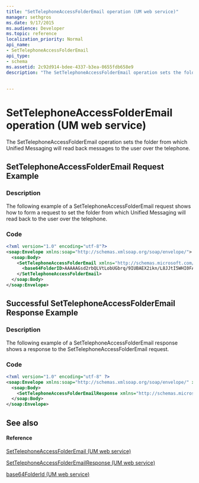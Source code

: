```yaml
---
title: "SetTelephoneAccessFolderEmail operation (UM web service)"
manager: sethgros
ms.date: 9/17/2015
ms.audience: Developer
ms.topic: reference
localization_priority: Normal
api_name:
- SetTelephoneAccessFolderEmail
api_type:
- schema
ms.assetid: 2c92d914-bdee-4337-b3ea-0655fdb658e9
description: "The SetTelephoneAccessFolderEmail operation sets the folder from which Unified Messaging will read back messages to the user over the telephone."
 
 
---
```


# SetTelephoneAccessFolderEmail operation (UM web service)

The SetTelephoneAccessFolderEmail operation sets the folder from which Unified Messaging will read back messages to the user over the telephone.
  
## SetTelephoneAccessFolderEmail Request Example

### Description

The following example of a SetTelephoneAccessFolderEmail request shows how to form a request to set the folder from which Unified Messaging will read back to the user over the telephone.
  
### Code

```XML
<?xml version="1.0" encoding="utf-8"?>
<soap:Envelope xmlns:soap="http://schemas.xmlsoap.org/soap/envelope/">
  <soap:Body>
    <SetTelephoneAccessFolderEmail xmlns="http://schemas.microsoft.com/exchange/services/2006/messages">
      <base64FolderID>AAAAAGsd2rbQLVtLobUGbrq/9IUBAEX2ikn/L8JJtI5WHI0FAW8AAAFXHhsAAA==</base64FolderID>
    </SetTelephoneAccessFolderEmail>
  </soap:Body>
</soap:Envelope>
```

## Successful SetTelephoneAccessFolderEmail Response Example

### Description

The following example of a SetTelephoneAccessFolderEmail response shows a response to the SetTelephoneAccessFolderEmail request.
  
### Code

```XML
<?xml version="1.0" encoding="utf-8" ?> 
<soap:Envelope xmlns:soap="http://schemas.xmlsoap.org/soap/envelope/" xmlns:xsi="http://www.w3.org/2001/XMLSchema-instance" xmlns:xsd="http://www.w3.org/2001/XMLSchema">
  <soap:Body>
    <SetTelephoneAccessFolderEmailResponse xmlns="http://schemas.microsoft.com/exchange/services/2006/messages" /> 
  </soap:Body>
</soap:Envelope>
```

## See also

#### Reference

[SetTelephoneAccessFolderEmail (UM web service)](settelephoneaccessfolderemail-um-web-service.md)
  
[SetTelephoneAccessFolderEmailResponse (UM web service)](settelephoneaccessfolderemailresponse-um-web-service.md)
  
[base64FolderId (UM web service)](base64folderid-um-web-service.md)

